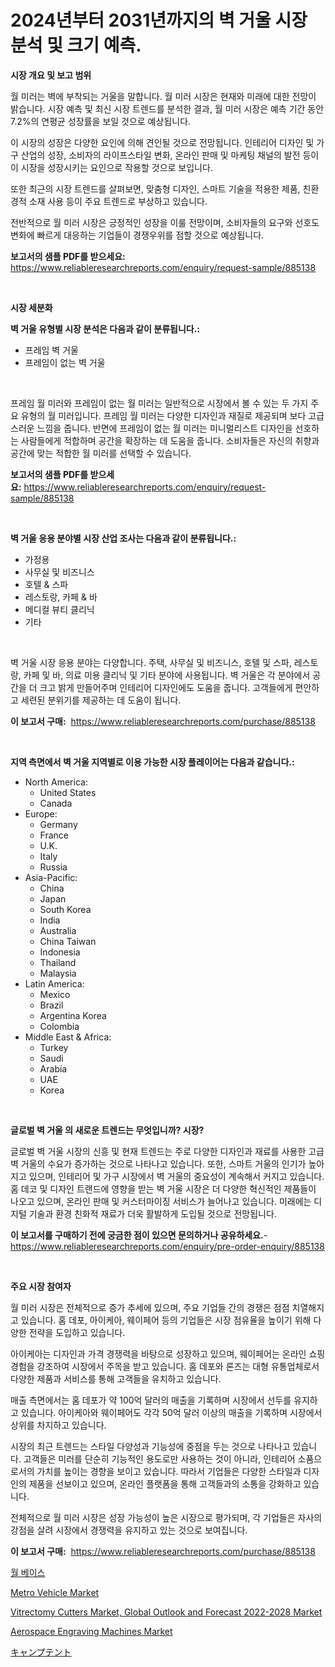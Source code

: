 <p><h1>2024년부터 2031년까지의 벽 거울 시장 분석 및 크기 예측.</h1></p><p><strong>시장 개요 및 보고 범위</strong></p>
<p><p>월 미러는 벽에 부착되는 거울을 말합니다. 월 미러 시장은 현재와 미래에 대한 전망이 밝습니다. 시장 예측 및 최신 시장 트렌드를 분석한 결과, 월 미러 시장은 예측 기간 동안 7.2%의 연평균 성장률을 보일 것으로 예상됩니다. </p><p>이 시장의 성장은 다양한 요인에 의해 견인될 것으로 전망됩니다. 인테리어 디자인 및 가구 산업의 성장, 소비자의 라이프스타일 변화, 온라인 판매 및 마케팅 채널의 발전 등이 이 시장을 성장시키는 요인으로 작용할 것으로 보입니다. </p><p>또한 최근의 시장 트렌드를 살펴보면, 맞춤형 디자인, 스마트 기술을 적용한 제품, 친환경적 소재 사용 등이 주요 트렌드로 부상하고 있습니다. </p><p>전반적으로 월 미러 시장은 긍정적인 성장을 이룰 전망이며, 소비자들의 요구와 선호도 변화에 빠르게 대응하는 기업들이 경쟁우위를 점할 것으로 예상됩니다.</p></p>
<p><strong>보고서의 샘플 PDF를 받으세요:</strong> <a href="https://www.reliableresearchreports.com/enquiry/request-sample/885138">https://www.reliableresearchreports.com/enquiry/request-sample/885138</a></p>
<p>&nbsp;</p>
<p><strong>시장 세분화</strong></p>
<p><strong>벽 거울 유형별 시장 분석은 다음과 같이 분류됩니다.:</strong></p>
<p><ul><li>프레임 벽 거울</li><li>프레임이 없는 벽 거울</li></ul></p>
<p>&nbsp;</p>
<p><p>프레임 월 미러와 프레임이 없는 월 미러는 일반적으로 시장에서 볼 수 있는 두 가지 주요 유형의 월 미러입니다. 프레임 월 미러는 다양한 디자인과 재질로 제공되며 보다 고급스러운 느낌을 줍니다. 반면에 프레임이 없는 월 미러는 미니멀리스트 디자인을 선호하는 사람들에게 적합하며 공간을 확장하는 데 도움을 줍니다. 소비자들은 자신의 취향과 공간에 맞는 적합한 월 미러를 선택할 수 있습니다.</p></p>
<p><strong>보고서의 샘플 PDF를 받으세요:</strong>&nbsp;<a href="https://www.reliableresearchreports.com/enquiry/request-sample/885138">https://www.reliableresearchreports.com/enquiry/request-sample/885138</a></p>
<p>&nbsp;</p>
<p><strong> 벽 거울 응용 분야별 시장 산업 조사는 다음과 같이 분류됩니다.:</strong></p>
<p><ul><li>가정용</li><li>사무실 및 비즈니스</li><li>호텔 & 스파</li><li>레스토랑, 카페 & 바</li><li>메디컬 뷰티 클리닉</li><li>기타</li></ul></p>
<p>&nbsp;</p>
<p><p>벽 거울 시장 응용 분야는 다양합니다. 주택, 사무실 및 비즈니스, 호텔 및 스파, 레스토랑, 카페 및 바, 의료 미용 클리닉 및 기타 분야에 사용됩니다. 벽 거울은 각 분야에서 공간을 더 크고 밝게 만들어주며 인테리어 디자인에도 도움을 줍니다. 고객들에게 편안하고 세련된 분위기를 제공하는 데 도움이 됩니다.</p></p>
<p><strong>이 보고서 구매:</strong>&nbsp; <a href="https://www.reliableresearchreports.com/purchase/885138">https://www.reliableresearchreports.com/purchase/885138</a></p>
<p>&nbsp;</p>
<p><strong>지역 측면에서 벽 거울 지역별로 이용 가능한 시장 플레이어는 다음과 같습니다.:</strong></p>
<p><ul>
    <li>
        North America:
        <ul>
            <li>United States</li>
            <li>Canada</li>
        </ul>
    </li>
    <li>
        Europe:
        <ul>
            <li>Germany</li>
            <li>France</li>
            <li>U.K.</li>
            <li>Italy</li>
            <li>Russia</li>
        </ul>
    </li>
    <li>
        Asia-Pacific:
        <ul>
            <li>China</li>
            <li>Japan</li>
            <li>South Korea</li>
            <li>India</li>
            <li>Australia</li>
            <li>China Taiwan</li>
            <li>Indonesia</li>
            <li>Thailand</li>
            <li>Malaysia</li>
        </ul>
    </li>
    <li>
        Latin America:
        <ul>
            <li>Mexico</li>
            <li>Brazil</li>
            <li>Argentina Korea</li>
            <li>Colombia</li>
        </ul>
    </li>
    <li>
        Middle East & Africa:
        <ul>
            <li>Turkey</li>
            <li>Saudi</li>
            <li>Arabia</li>
            <li>UAE</li>
            <li>Korea</li>
        </ul>
    </li>
    </ul></p>
<p>&nbsp;</p>
<p><strong>글로벌 벽 거울 의 새로운 트렌드는 무엇입니까? 시장?</strong></p>
<p><p>글로벌 벽 거울 시장의 신흥 및 현재 트렌드는 주로 다양한 디자인과 재료를 사용한 고급 벽 거울의 수요가 증가하는 것으로 나타나고 있습니다. 또한, 스마트 거울의 인기가 높아지고 있으며, 인테리어 및 가구 시장에서 벽 거울의 중요성이 계속해서 커지고 있습니다. 홈 데코 및 디자인 트랜드에 영향을 받는 벽 거울 시장은 더 다양한 혁신적인 제품들이 나오고 있으며, 온라인 판매 및 커스터마이징 서비스가 늘어나고 있습니다. 미래에는 디지털 기술과 환경 친화적 재료가 더욱 활발하게 도입될 것으로 전망됩니다.</p></p>
<p><strong>이 보고서를 구매하기 전에 궁금한 점이 있으면 문의하거나 공유하세요.</strong>- <a href="https://www.reliableresearchreports.com/enquiry/pre-order-enquiry/885138">https://www.reliableresearchreports.com/enquiry/pre-order-enquiry/885138</a></p>
<p>&nbsp;</p>
<p><strong>주요 시장 참여자</strong></p>
<p><p>월 미러 시장은 전체적으로 증가 추세에 있으며, 주요 기업들 간의 경쟁은 점점 치열해지고 있습니다. 홈 데포, 아이케아, 웨이페어 등의 기업들은 시장 점유율을 높이기 위해 다양한 전략을 도입하고 있습니다.</p><p>아이케아는 디자인과 가격 경쟁력을 바탕으로 성장하고 있으며, 웨이페어는 온라인 쇼핑 경험을 강조하여 시장에서 주목을 받고 있습니다. 홈 데포와 론즈는 대형 유통업체로서 다양한 제품과 서비스를 통해 고객들을 유치하고 있습니다.</p><p>매출 측면에서는 홈 데포가 약 100억 달러의 매출을 기록하며 시장에서 선두를 유지하고 있습니다. 아이케아와 웨이페어도 각각 50억 달러 이상의 매출을 기록하며 시장에서 상위를 차지하고 있습니다.</p><p>시장의 최근 트렌드는 스타일 다양성과 기능성에 중점을 두는 것으로 나타나고 있습니다. 고객들은 미러를 단순히 기능적인 용도로만 사용하는 것이 아니라, 인테리어 소품으로서의 가치를 높이는 경향을 보이고 있습니다. 따라서 기업들은 다양한 스타일과 디자인의 제품을 선보이고 있으며, 온라인 플랫폼을 통해 고객들과의 소통을 강화하고 있습니다.</p><p>전체적으로 월 미러 시장은 성장 가능성이 높은 시장으로 평가되며, 각 기업들은 자사의 강점을 살려 시장에서 경쟁력을 유지하고 있는 것으로 보여집니다.</p></p>
<p><strong>이 보고서 구매:</strong>&nbsp;&nbsp;<a href="https://www.reliableresearchreports.com/purchase/885138">https://www.reliableresearchreports.com/purchase/885138</a></p>
<p><p><a href="https://github.com/oajzkywllm460/Market-Research-Report-List-1/blob/main/8496257187714.md">월 베이스</a></p><p><a href="https://github.com/shotows/Market-Research-Report-List-1/blob/main/metro-vehicle-market.md">Metro Vehicle Market</a></p><p><a href="https://view.publitas.com/reportprime-1/vitrectomy-cutters-market-global-outlook-and-forecast-2022-2028-market-size-growth-and-forecast-from-2023-2030/">Vitrectomy Cutters Market, Global Outlook and Forecast 2022-2028 Market</a></p><p><a href="https://issuu.com/reportprime-2/docs/aerospace-engraving-machines-market-size-2030.pptx">Aerospace Engraving Machines Market</a></p><p><a href="https://github.com/cbigkbh02719/Market-Research-Report-List-1/blob/main/2127654187780.md">キャンプテント</a></p></p>
